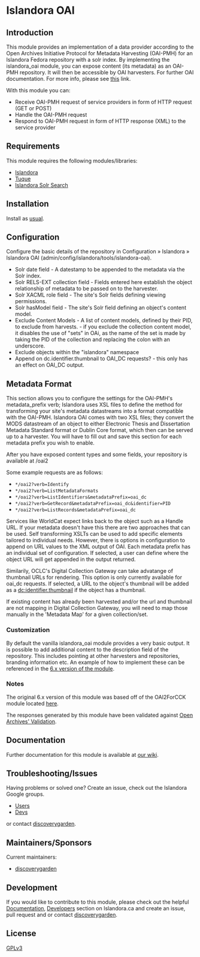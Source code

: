 # Islandora OAI

## Introduction

This module provides an implementation of a data provider according to the Open Archives Initiative Protocol for Metadata Harvesting (OAI-PMH) for an Islandora Fedora repository with a solr index. By implementing the islandora_oai module, you can expose content (its metadata) as an OAI-PMH repository. It will then be accessible by OAI harvesters. For further OAI documentation. For more info, please see [this]( http://www.openarchives.org/OAI/openarchivesprotocol.html) link.

With this module you can: 

* Receive OAI-PMH request of service providers in form of HTTP request (GET or POST)
* Handle the OAI-PMH request
* Respond to OAI-PMH request in form of HTTP response (XML) to the service provider

## Requirements

This module requires the following modules/libraries:

* [Islandora](https://github.com/discoverygarden/islandora)
* [Tuque](https://github.com/islandora/tuque)
* [Islandora Solr Search](https://github.com/discoverygarden/islandora_solr_search/)

## Installation

Install as
[usual](https://www.drupal.org/docs/8/extending-drupal-8/installing-drupal-8-modules).

## Configuration

Configure the basic details of the repository in Configuration » Islandora » Islandora OAI (admin/config/islandora/tools/islandora-oai).

* Solr date field - A datestamp to be appended to the metadata via the Solr index.
* Solr RELS-EXT collection field - Fields entered here establish the object relationship of metadata to be passed on to the harvester.
* Solr XACML role field - The site's Solr fields defining viewing permissions.
* Solr hasModel field - The site's Solr field defining an object's content model.
* Exclude Content Models - A list of content models, defined by their PID, to exclude from harvests. - if you exclude the collection content model, it disables the use of "sets" in OAi, as the name of the set is made by taking the PID of the collection and replacing the colon with an underscore.
* Exclude objects within the "islandora" namespace
* Append on dc.identifier.thumbnail to OAI_DC requests? - this only has an effect on OAI_DC output.

## Metadata Format

This section allows you to configure the settings for the OAI-PMH's metadata_prefix verb; Islandora uses XSL files to define the method for transforming your site's metadata datastreams into a format compatible with the OAI-PMH. Islandora OAI comes with two XSL files; they convert the MODS datastream of an object to either Electronic Thesis and Dissertation Metadata Standard format or Dublin Core format, which then can be served up to a harvester.
You will have to fill out and save this section for each metadata prefix you wish to enable.

After you have exposed content types and some fields, your repository is available at /oai2

Some example requests are as follows:

* `*/oai2?verb=Identify`
* `*/oai2?verb=ListMetadataFormats`
* `*/oai2?verb=ListIdentifiers&metadataPrefix=oai_dc`
* `*/oai2?verb=GetRecord&metadataPrefix=oai_dc&identifier=PID`
* `*/oai2?verb=ListRecords&metadataPrefix=oai_dc`

Services like WorldCat expect links back to the object such as a Handle URL. If your metadata doesn't have this there are two approaches that can be used. Self transforming XSLTs can be used to add specific elements tailored to individual needs. However, there is options in configuration to append on URL values to the XML output of OAI. Each metadata prefix has an individual set of configuration. If selected, a user can define where the object URL will get appended in the output returned.

Similarily, OCLC's Digital Collection Gateway can take advatange of thumbnail URLs for rendering. This option is only currently available for oai_dc requests. If selected, a URL to the object's thumbnail will be added as a <dc:identifier.thumbnail> if the object has a thumbnail.

If existing content has already been harvested and/or the url and thumbnail are not mapping in Digital Collection Gateway, you will need to map those manually in the 'Metadata Map' for a given collection/set.

### Customization

By default the vanilla islandora_oai module provides a very basic output. It is possible to add additional content to the description field of the repository. This includes pointing at other harvesters and repositories, branding information etc. An example of how to implement these can be referenced in the [6.x version of the module](https://github.com/Islandora/islandora_oai/blob/6.x/islandora_oai.module#L534-L604).

### Notes

The original 6.x version of this module was based off of the OAI2ForCCK module located
[here](http://drupal.org/project/oai2forcck).

The responses generated by this module have been validated against [Open Archives'
Validation](http://www.openarchives.org/Register/ValidateSite).

## Documentation

Further documentation for this module is available at [our
wiki](https://wiki.duraspace.org/display/ISLANDORA/Islandora+OAI).

## Troubleshooting/Issues

Having problems or solved one? Create an issue, check out the Islandora Google
groups.

* [Users](https://groups.google.com/forum/?hl=en&fromgroups#!forum/islandora)
* [Devs](https://groups.google.com/forum/?hl=en&fromgroups#!forum/islandora-dev)

or contact [discoverygarden](http://support.discoverygarden.ca).

## Maintainers/Sponsors

Current maintainers:

* [discoverygarden](http://www.discoverygarden.ca)

## Development

If you would like to contribute to this module, please check out the helpful
[Documentation](https://github.com/Islandora/islandora/wiki#wiki-documentation-for-developers),
[Developers](http://islandora.ca/developers) section on Islandora.ca and create
an issue, pull request and or contact
[discoverygarden](http://support.discoverygarden.ca).

## License

[GPLv3](http://www.gnu.org/licenses/gpl-3.0.txt)
